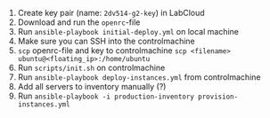 1. Create key pair (name: `2dv514-g2-key`) in LabCloud
2. Download and run the `openrc`-file
3. Run `ansible-playbook initial-deploy.yml` on local machine
4. Make sure you can SSH into the controlmachine
5. `scp` openrc-file and key to controlmachine
   `scp <filename> ubuntu@<floating_ip>:/home/ubuntu`
6. Run `scripts/init.sh` on controlmachine
7. Run `ansible-playbook deploy-instances.yml` from controlmachine
8. Add all servers to inventory manually (?)
9. Run `ansible-playbook -i production-inventory provision-instances.yml`
